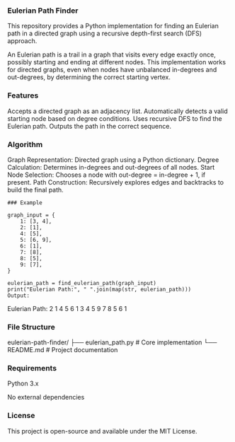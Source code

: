 ### Eulerian Path Finder

This repository provides a Python implementation for finding an Eulerian path in a directed graph using a recursive depth-first search (DFS) approach.

An Eulerian path is a trail in a graph that visits every edge exactly once, possibly starting and ending at different nodes. This implementation works for directed graphs, even when nodes have unbalanced in-degrees and out-degrees, by determining the correct starting vertex.

### Features
Accepts a directed graph as an adjacency list.
Automatically detects a valid starting node based on degree conditions.
Uses recursive DFS to find the Eulerian path.
Outputs the path in the correct sequence.

### Algorithm

Graph Representation: Directed graph using a Python dictionary.
Degree Calculation: Determines in-degrees and out-degrees of all nodes.
Start Node Selection: Chooses a node with out-degree = in-degree + 1, if present.
Path Construction: Recursively explores edges and backtracks to build the final path.

```
### Example

graph_input = {
    1: [3, 4],
    2: [1],
    4: [5],
    5: [6, 9],
    6: [1],
    7: [8],
    8: [5],
    9: [7],
}

eulerian_path = find_eulerian_path(graph_input)
print("Eulerian Path:", " ".join(map(str, eulerian_path)))
Output:

```


Eulerian Path: 2 1 4 5 6 1 3 4 5 9 7 8 5 6 1

### File Structure


eulerian-path-finder/
├── eulerian_path.py        # Core implementation
└── README.md               # Project documentation

### Requirements
Python 3.x

No external dependencies

### License
This project is open-source and available under the MIT License.
